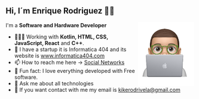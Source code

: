 ## Hi, I´m Enrique Rodriguez 👋🏽

<img width=150 align="right" src="https://github.com/enriquetecfan11/enriquetecfan11/blob/main/memojitecfannofondo.png" />

I'm a **Software and Hardware Developer**

- 👨🏽‍💻 Working with **Kotlin, HTML, CSS, JavaScript, React** and **C++**.
- 🚀 I have a startup it is Informatica 404 and its website is www.informatica404.com
- 📫 How to reach me here -> [Social Networks](https://linktr.ee/enriquetecfan)
- 🧱 Fun fact: I love everything developed with Free software.
- 💬 Ask me about all technologies
- 📧 If you want contact with me my email is kikerodrivela@gmail.com
